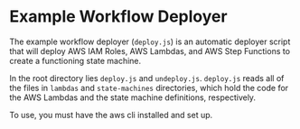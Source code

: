 # Example Workflow Deployer #

The example workflow deployer (`deploy.js`) is an automatic deployer script
that will deploy AWS IAM Roles, AWS Lambdas, and AWS Step Functions to create
a functioning state machine.

In the root directory lies `deploy.js` and `undeploy.js`. `deploy.js` reads
all of the files in `lambdas` and `state-machines` directories, which hold the
code for the AWS Lambdas and the state machine definitions, respectively.

To use, you must have the aws cli installed and set up.
